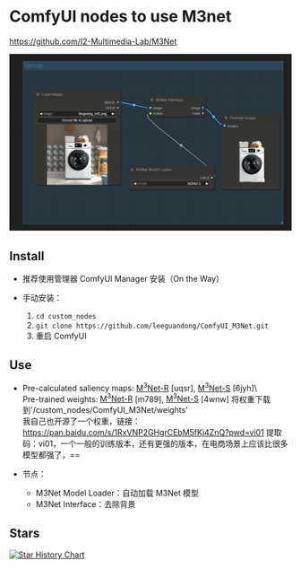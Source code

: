 # ComfyUI nodes to use M3net

https://github.com/I2-Multimedia-Lab/M3Net

![image](preview.png)

## Install

- 推荐使用管理器 ComfyUI Manager 安装（On the Way）

- 手动安装：
    1. `cd custom_nodes`
    2. `git clone https://github.com/leeguandong/ComfyUI_M3Net.git`
    3. 重启 ComfyUI


## Use

- Pre-calculated saliency maps: [M<sup>3</sup>Net-R](https://pan.baidu.com/s/1q4Sp_M-Ph58OsCX1f_c0Ow) [uqsr], [M<sup>3</sup>Net-S](https://pan.baidu.com/s/1m1jF69FaavK4vbPp3B6AcQ) [6jyh]\     
Pre-trained weights: [M<sup>3</sup>Net-R](https://pan.baidu.com/s/15vG8N8y-BFv60O_j3C_Uhw) [m789], [M<sup>3</sup>Net-S](https://pan.baidu.com/s/1ZEXR1QD2AMWQfBhxp5f8VA) [4wnw]
  将权重下载到'/custom_nodes/ComfyUI_M3Net/weights'  
  我自己也开源了一个权重，链接：https://pan.baidu.com/s/1RxVNP2GHgrCEbM5fKj4ZnQ?pwd=vi01 
提取码：vi01，一个一般的训练版本，还有更强的版本，在电商场景上应该比很多模型都强了，==

- 节点：

   - M3Net Model Loader：自动加载 M3Net 模型
   - M3Net Interface：去除背景


## Stars 

[![Star History Chart](https://api.star-history.com/svg?repos=leeguandong/ComfyUI_M3Net&type=Date)](https://star-history.com/#leeguandong/ComfyUI_M3Net&Date)



